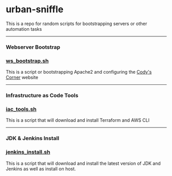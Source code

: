 # urban-sniffle
This is a repo for random scripts for bootstrapping servers or other automation tasks

---
### Webserver Bootstrap

### [ws_bootstrap.sh](https://raw.githubusercontent.com/james-cole2015/urban-sniffle/main/ws_bootstrap.sh)
This is a script or bootstrapping Apache2 and configuring the [Cody's Corner](https://github.com/james-cole2015/wrecked-machine "Cody's Corner") website

---

### Infrastructure as Code Tools

### [iac_tools.sh](https://raw.githubusercontent.com/james-cole2015/urban-sniffle/main/iac_tools.sh) 
This is a script that will download and install Terraform and AWS CLI

---

### JDK & Jenkins Install

### [jenkins_install.sh](https://raw.githubusercontent.com/james-cole2015/urban-sniffle/main/jenkins_install.sh) 
This is a script that will download and install the latest version of JDK and Jenkins as well as install on host. 
